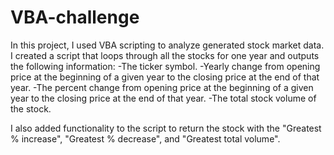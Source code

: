 # VBA-challenge
In this project, I used VBA scripting to analyze generated stock market data. I created a script that loops through all the stocks for one year and outputs the following information:
-The ticker symbol.
-Yearly change from opening price at the beginning of a given year to the closing price at the end of that year.
-The percent change from opening price at the beginning of a given year to the closing price at the end of that year.
-The total stock volume of the stock.

I also added functionality to the script to return the stock with the "Greatest % increase", "Greatest % decrease", and "Greatest total volume". 
